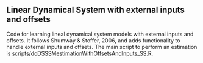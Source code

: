 Linear Dynamical System with external inputs and offsets
-----------------------------------------------

Code for learning lineal dynamical system models with external inputs and offsets. It follows Shumway & Stoffer, 2006, and adds functionality to handle external inputs and offsets. The main script to perform an estimation is [scripts/doDSSSMestimationWithOffsetsAndInputs_SS.R](scripts/doDSSSMestimationWithOffsetsAndInputs_SS.R).

